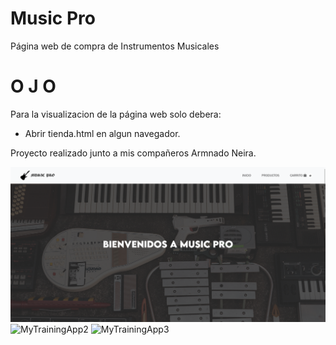 # Music Pro
Página web de compra de Instrumentos Musicales



# O J O
Para la  visualizacion de la página web solo debera:

  - Abrir tienda.html en algun navegador.
  
Proyecto realizado junto a mis compañeros Armnado Neira.

![MusicPro2.png](./img/MusicPro2.png)
![MyTrainingApp2](./src/assets/img/MyTraining2.png)
![MyTrainingApp3](./src/assets/img/MyTraining3.png)
